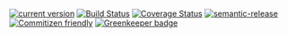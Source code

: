 [![current version](https://img.shields.io/npm/v/create-react-node-app.svg)](https://www.npmjs.com/package/create-react-node-app)
[![Build Status](https://travis-ci.org/saiichihashimoto/create-react-node-app.svg?branch=master)](https://travis-ci.org/saiichihashimoto/create-react-node-app)
[![Coverage Status](https://coveralls.io/repos/github/saiichihashimoto/create-react-node-app/badge.svg?branch=master)](https://coveralls.io/github/saiichihashimoto/create-react-node-app?branch=master)
[![semantic-release](https://img.shields.io/badge/%20%20%F0%9F%93%A6%F0%9F%9A%80-semantic--release-e10079.svg)](https://github.com/semantic-release/semantic-release)
[![Commitizen friendly](https://img.shields.io/badge/commitizen-friendly-brightgreen.svg)](http://commitizen.github.io/cz-cli/)
[![Greenkeeper badge](https://badges.greenkeeper.io/saiichihashimoto/create-react-node-app.svg)](https://greenkeeper.io/)
